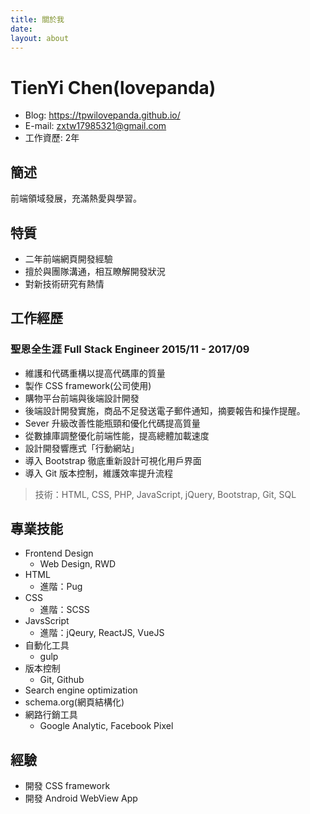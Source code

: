 ```yaml
---
title: 關於我
date:
layout: about
---
```

# TienYi Chen(lovepanda)
* Blog: https://tpwilovepanda.github.io/
* E-mail: zxtw17985321@gmail.com
* 工作資歷: 2年

## 簡述
前端領域發展，充滿熱愛與學習。

## 特質
* 二年前端網頁開發經驗
* 擅於與團隊溝通，相互瞭解開發狀況
* 對新技術研究有熱情

## 工作經歷
### 聖恩全生涯 Full Stack Engineer 2015/11 - 2017/09
* 維護和代碼重構以提高代碼庫的質量
* 製作 CSS framework(公司使用)
* 購物平台前端與後端設計開發
* 後端設計開發實施，商品不足發送電子郵件通知，摘要報告和操作提醒。  
* Sever 升級改善性能瓶頸和優化代碼提高質量
* 從數據庫調整優化前端性能，提高總體加載速度
* 設計開發響應式「行動網站」 
* 導入 Bootstrap 徹底重新設計可視化用戶界面  
* 導入 Git 版本控制，維護效率提升流程  
> 技術：HTML, CSS, PHP, JavaScript, jQuery, Bootstrap, Git, SQL

## 專業技能
* Frontend Design
  * Web Design, RWD
* HTML
  * 進階：Pug
* CSS
  * 進階：SCSS
* JavsScript
  * 進階：jQeury, ReactJS, VueJS
* 自動化工具
  * gulp
* 版本控制
  * Git, Github
* Search engine optimization
* schema.org(網頁結構化)
* 網路行銷工具
  * Google Analytic, Facebook Pixel

## 經驗
* 開發 CSS framework
* 開發 Android WebView App